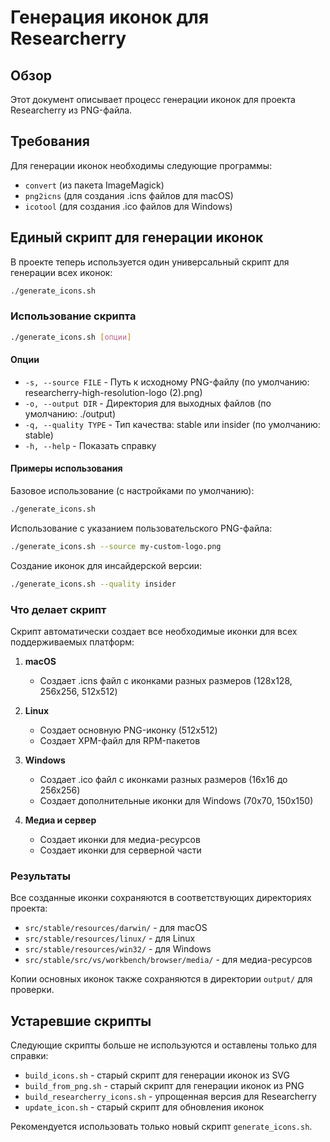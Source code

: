 # Генерация иконок для Researcherry

## Обзор

Этот документ описывает процесс генерации иконок для проекта Researcherry из PNG-файла.

## Требования

Для генерации иконок необходимы следующие программы:

- `convert` (из пакета ImageMagick)
- `png2icns` (для создания .icns файлов для macOS)
- `icotool` (для создания .ico файлов для Windows)

## Единый скрипт для генерации иконок

В проекте теперь используется один универсальный скрипт для генерации всех иконок:

```bash
./generate_icons.sh
```

### Использование скрипта

```bash
./generate_icons.sh [опции]
```

#### Опции

- `-s, --source FILE` - Путь к исходному PNG-файлу (по умолчанию: researcherry-high-resolution-logo (2).png)
- `-o, --output DIR` - Директория для выходных файлов (по умолчанию: ./output)
- `-q, --quality TYPE` - Тип качества: stable или insider (по умолчанию: stable)
- `-h, --help` - Показать справку

#### Примеры использования

Базовое использование (с настройками по умолчанию):
```bash
./generate_icons.sh
```

Использование с указанием пользовательского PNG-файла:
```bash
./generate_icons.sh --source my-custom-logo.png
```

Создание иконок для инсайдерской версии:
```bash
./generate_icons.sh --quality insider
```

### Что делает скрипт

Скрипт автоматически создает все необходимые иконки для всех поддерживаемых платформ:

1. **macOS**
   - Создает .icns файл с иконками разных размеров (128x128, 256x256, 512x512)

2. **Linux**
   - Создает основную PNG-иконку (512x512)
   - Создает XPM-файл для RPM-пакетов

3. **Windows**
   - Создает .ico файл с иконками разных размеров (16x16 до 256x256)
   - Создает дополнительные иконки для Windows (70x70, 150x150)

4. **Медиа и сервер**
   - Создает иконки для медиа-ресурсов
   - Создает иконки для серверной части

### Результаты

Все созданные иконки сохраняются в соответствующих директориях проекта:
- `src/stable/resources/darwin/` - для macOS
- `src/stable/resources/linux/` - для Linux
- `src/stable/resources/win32/` - для Windows
- `src/stable/src/vs/workbench/browser/media/` - для медиа-ресурсов

Копии основных иконок также сохраняются в директории `output/` для проверки.

## Устаревшие скрипты

Следующие скрипты больше не используются и оставлены только для справки:

- `build_icons.sh` - старый скрипт для генерации иконок из SVG
- `build_from_png.sh` - старый скрипт для генерации иконок из PNG
- `build_researcherry_icons.sh` - упрощенная версия для Researcherry
- `update_icon.sh` - старый скрипт для обновления иконок

Рекомендуется использовать только новый скрипт `generate_icons.sh`.
